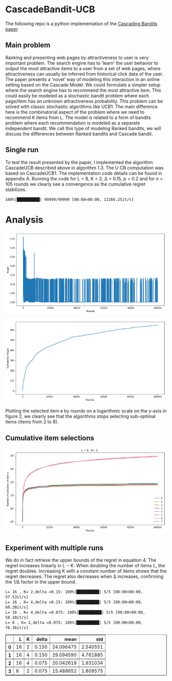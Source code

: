 # CascadeBandit-UCB

The following repo is a python implementation of the [Cascading Bandits paper](https://arxiv.org/pdf/1502.02763.pdf).

## Main problem
Ranking and presenting web pages by attractiveness to user is very important problem. The search engine
has to ’learn’ the user behavior to output the most attractive items to a user from a set of web pages, where
attractiveness can usually be inferred from historical click data of the user. The paper presents a ’novel’ way
of modeling this interaction in an online setting based on the Cascade Model.
We could formulate a simpler setup where the search engine has to recommend the most attractive item. This
could easily be modeled as a stochastic bandit problem where each page/item has an unknown attractiveness
probability. This problem can be solved with classic stochastic algorithms like UCB1. The main difference
here is the combinatorial aspect of the problem where we need to recommend K items from L. The model
is related to a form of bandits problem where each recommendation is modeled as a separate independent
bandit. We call this type of modeling Ranked bandits, we will discuss the differences between Ranked
bandits and Cascade bandit.


## Single run

To test the result presented by the paper, I implemented the algorithm CascadeUCB described above in
algorithm 1.3. The U CB computation was based on CascadeUCB1. The implementation code details can be
found in appendix A. Running the code for L = 8, K = 2, ∆ = 0.15, p = 0.2 and for n = 105 rounds we
clearly see a convergence as the cumulative regret stabilizes.


    100%|██████████| 99999/99999 [00:08<00:00, 12166.25it/s]


# Analysis


    
![png](CascadeBandit-UCB_files/CascadeBandit-UCB_5_0.png)
    



    
![png](CascadeBandit-UCB_files/CascadeBandit-UCB_6_0.png)
    
Plotting the selected item e by rounds on a logarithmic scale on the y-axis in figure 2, we clearly see that
the algorithms stops selecting sub-optimal items (items from 2 to 8).


## Cumulative item selections


    
![png](CascadeBandit-UCB_files/CascadeBandit-UCB_8_0.png)
    




## Experiment with multiple runs


We do in fact retrieve the upper bounds of the regret in equation 4. The regret increases linearly in L − K.
When doubling the number of items L, the regret doubles. Increasing K with a constant number of items
shows that the regret decreases. The regret also decreases when ∆ increases, confirming the 1/∆ factor in
the upper bound.

    L= 16 , K= 2,delta =0.15: 100%|██████████| 5/5 [00:00<00:00, 57.53it/s]
    L= 16 , K= 4,delta =0.15: 100%|██████████| 5/5 [00:00<00:00, 60.38it/s]
    L= 16 , K= 4,delta =0.075: 100%|██████████| 5/5 [00:00<00:00, 58.38it/s]
    L= 8 , K= 2,delta =0.075: 100%|██████████| 5/5 [00:00<00:00, 76.36it/s]




<div>
<center>
<table border="1" class="dataframe">
  <thead>
    <tr style="text-align: right;">
      <th></th>
      <th>L</th>
      <th>K</th>
      <th>delta</th>
      <th>mean</th>
      <th>std</th>
    </tr>
  </thead>
  <tbody>
    <tr>
      <th>0</th>
      <td>16</td>
      <td>2</td>
      <td>0.150</td>
      <td>24.096475</td>
      <td>2.540551</td>
    </tr>
    <tr>
      <th>1</th>
      <td>16</td>
      <td>4</td>
      <td>0.150</td>
      <td>29.094590</td>
      <td>4.761885</td>
    </tr>
    <tr>
      <th>2</th>
      <td>16</td>
      <td>4</td>
      <td>0.075</td>
      <td>20.042619</td>
      <td>1.931034</td>
    </tr>
    <tr>
      <th>3</th>
      <td>8</td>
      <td>2</td>
      <td>0.075</td>
      <td>15.488652</td>
      <td>1.809575</td>
    </tr>
  </tbody>
</table>
</center>

</div>



